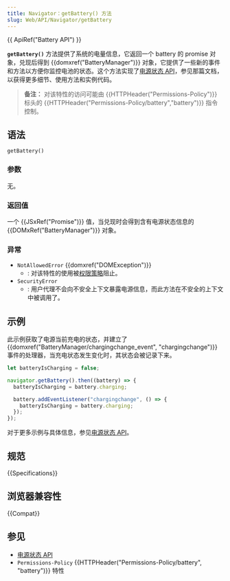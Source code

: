 ```yaml
---
title: Navigator：getBattery() 方法
slug: Web/API/Navigator/getBattery
---
```


{{ ApiRef("Battery API") }}

**`getBattery()`** 方法提供了系统的电量信息，它返回一个 battery 的 promise 对象，兑现后得到 {{domxref("BatteryManager")}} 对象，它提供了一些新的事件和方法以方便你监控电池的状态。这个方法实现了[电源状态 API](/zh-CN/docs/Web/API/Battery_Status_API)，参见那篇文档，以获得更多细节、使用方法和实例代码。

> **备注：** 对该特性的访问可能由 {{HTTPHeader("Permissions-Policy")}} 标头的 {{HTTPHeader("Permissions-Policy/battery","battery")}} 指令控制。

## 语法

```js-nolint
getBattery()
```

### 参数

无。

### 返回值

一个 {{JSxRef("Promise")}} 值，当兑现时会得到含有电源状态信息的 {{DOMxRef("BatteryManager")}} 对象。

### 异常

- `NotAllowedError` {{domxref("DOMException")}}
  - : 对该特性的使用被[权限策略](/zh-CN/docs/Web/HTTP/Permissions_Policy)阻止。
- `SecurityError`
  - : 用户代理不会向不安全上下文暴露电源信息，而此方法在不安全的上下文中被调用了。

## 示例

此示例获取了电源当前充电的状态，并建立了 {{domxref("BatteryManager/chargingchange_event", "chargingchange")}} 事件的处理器，当充电状态发生变化时，其状态会被记录下来。

```js
let batteryIsCharging = false;

navigator.getBattery().then((battery) => {
  batteryIsCharging = battery.charging;

  battery.addEventListener("chargingchange", () => {
    batteryIsCharging = battery.charging;
  });
});
```

对于更多示例与具体信息，参见[电源状态 API](/zh-CN/docs/Web/API/Battery_Status_API)。

## 规范

{{Specifications}}

## 浏览器兼容性

{{Compat}}

## 参见

- [电源状态 API](/zh-CN/docs/Web/API/Battery_Status_API)
- `Permissions-Policy` {{HTTPHeader("Permissions-Policy/battery", "battery")}} 特性
